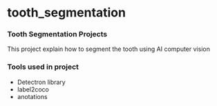 # tooth_segmentation
### Tooth Segmentation Projects

This project explain how to segment the tooth using AI computer vision
### Tools used in project
* Detectron library
* label2coco
* anotations
